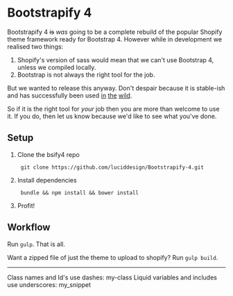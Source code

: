 # Bootstrapify 4

Bootstrapify 4 ~~is~~ _was_ going to be a complete rebuild of the popular Shopify theme framework ready for Bootstrap 4.
However while in development we realised two things:

1. Shopify's version of sass would mean that we can't use Bootstrap 4, unless we compiled locally.
2. Bootstrap is not always the right tool for the job.

But we wanted to release this anyway.
Don't despair because it is stable-ish and has successfully been used [in](http://www.liannbellis.co.nz/) [the](http://www.laineehermsen.co.nz/) [wild](http://www.phd.co.nz/).

So if it is the right tool for _your_ job then you are more than welcome to use it. If you do, then let us know because we'd like to see what you've done.

## Setup

1. Clone the bsify4 repo

        git clone https://github.com/luciddesign/Bootstrapify-4.git

2. Install dependencies

        bundle && npm install && bower install

3. Profit!

## Workflow

Run `gulp`. That is all.

Want a zipped file of just the theme to upload to shopify? Run `gulp build`.









******

Class names and Id's use dashes: my-class
Liquid variables and includes use underscores: my_snippet
